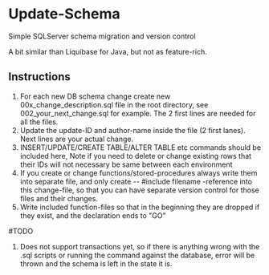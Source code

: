 # Update-Schema
Simple SQLServer schema migration and version control

A bit similar than Liquibase for Java, but not as feature-rich.

## Instructions
1. For each new DB schema change create new 00x_change_description.sql file in the root directory, see 002_your_next_change.sql for example. The 2 first lines are needed for all the files.
1. Update the update-ID and author-name inside the file (2 first lanes). Next lines are your actual change. 
1. INSERT/UPDATE/CREATE TABLE/ALTER TABLE etc commands should be included here, Note if you need to delete or change existing rows that their IDs will not necessary be same between each environment
1. If you create or change functions/stored-procedures always write them into separate file, and only create -- #include filename -reference into this change-file, so that you can have separate version control for those files and their changes.
1. Write included function-files so that in the beginning they are dropped if they exist, and the declaration ends to "GO"


#TODO
1. Does not support transactions yet, so if there is anything wrong with the .sql scripts or running the command against the database, error will be thrown and the schema is left in the state it is.

